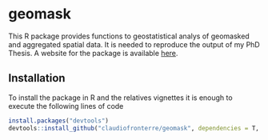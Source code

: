 # geomask
This R package provides functions to geostatistical analys of geomasked and aggregated spatial data. It is needed to reproduce the output of my PhD Thesis. A website for the package is available [here](https://claudiofronterre.github.io/geomask/).

## Installation

To install the package in R and the relatives vignettes it is enough to execute the following lines of code

```r
install.packages("devtools")
devtools::install_github("claudiofronterre/geomask", dependencies = T, build_vignettes = T)
```

